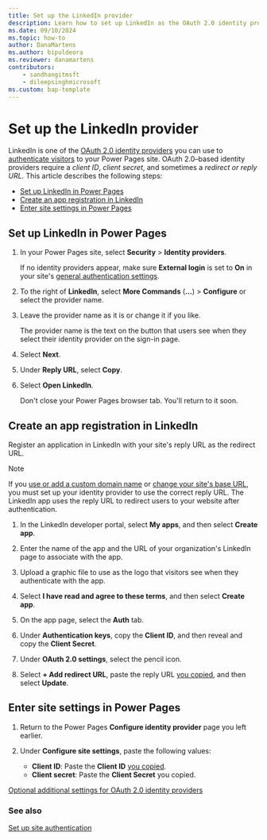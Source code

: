 ```yaml
---
title: Set up the LinkedIn provider
description: Learn how to set up LinkedIn as the OAuth 2.0 identity provider for use with sites you create with Microsoft Power Pages.
ms.date: 09/10/2024
ms.topic: how-to
author: DanaMartens
ms.author: bipuldeora
ms.reviewer: danamartens
contributors:
    - sandhangitmsft
    - dileepsinghmicrosoft
ms.custom: bap-template
---
```


# Set up the LinkedIn provider

LinkedIn is one of the [OAuth 2.0 identity providers](oauth2-provider.md) you can use to [authenticate visitors](configure-site.md) to your Power Pages site. OAuth 2.0&ndash;based identity providers require a *client ID*, *client secret*, and sometimes a *redirect or reply URL*. This article describes the following steps:

- [Set up LinkedIn in Power Pages](#set-up-linkedin-in-power-pages)
- [Create an app registration in LinkedIn](#create-an-app-registration-in-linkedin)
- [Enter site settings in Power Pages](#enter-site-settings-in-power-pages)

## Set up LinkedIn in Power Pages

1. In your Power Pages site, select **Security** > **Identity providers**.

    If no identity providers appear, make sure **External login** is set to **On** in your site's [general authentication settings](configure-site.md#select-general-authentication-settings).

1. To the right of **LinkedIn**, select **More Commands** (**&hellip;**) > **Configure** or select the provider name.

1. Leave the provider name as it is or change it if you like.

    The provider name is the text on the button that users see when they select their identity provider on the sign-in page.

1. Select **Next**.

1. Under **Reply URL**, select **Copy**.

1. Select **Open LinkedIn**.

    Don't close your Power Pages browser tab. You'll return to it soon.

## Create an app registration in LinkedIn

Register an application in LinkedIn with your site's reply URL as the redirect URL.

> [!NOTE]
> If you [use or add a custom domain name](../../admin/add-custom-domain.md) or [change your site's base URL](/power-apps/maker/portals/admin/change-base-url), you must set up your identity provider to use the correct reply URL. The LinkedIn app uses the reply URL to redirect users to your website after authentication.

1. In the LinkedIn developer portal, select **My apps**, and then select **Create app**.

1. Enter the name of the app and the URL of your organization's LinkedIn page to associate with the app.

1. Upload a graphic file to use as the logo that visitors see when they authenticate with the app.

1. Select **I have read and agree to these terms**, and then select **Create app**.

1. On the app page, select the **Auth** tab.

1. Under **Authentication keys**, copy the **Client ID**, and then reveal and copy the **Client Secret**.

1. Under **OAuth 2.0 settings**, select the pencil icon.

1. Select **+ Add redirect URL**, paste the reply URL [you copied](#set-up-linkedin-in-power-pages), and then select **Update**.

## Enter site settings in Power Pages

1. Return to the Power Pages **Configure identity provider** page you left earlier.

1. Under **Configure site settings**, paste the following values:

    - **Client ID​**: Paste the **Client ID** [you copied](#create-an-app-registration-in-linkedin).
    - **Client secret**: Paste the **Client Secret** you copied.

[Optional additional settings for OAuth 2.0 identity providers](oauth2-settings.md)

### See also

[Set up site authentication](configure-site.md)
